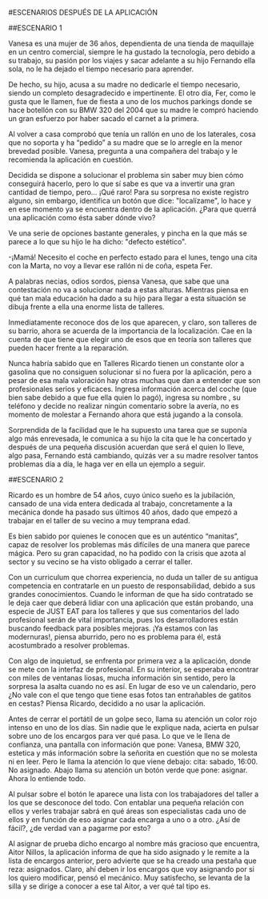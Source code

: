 #ESCENARIOS DESPUÉS DE LA APLICACIÓN

##ESCENARIO 1

Vanesa es una mujer de 36 años, dependienta de una tienda de maquillaje en un centro comercial, siempre le ha gustado la tecnología, pero debido a su trabajo, su pasión por los viajes y sacar adelante a su hijo Fernando ella sola, no le ha dejado el tiempo necesario para aprender.

De hecho, su hijo, acusa a su madre no dedicarle el tiempo necesario, siendo un completo desagradecido e impertinente. El otro día, Fer, como le gusta que le llamen, fue de fiesta a uno de los muchos parkings donde se hace botellón con su BMW 320 del 2004 que su madre le compró haciendo un gran esfuerzo por haber sacado el carnet a la primera.

Al volver a casa comprobó que tenía un rallón en uno de los laterales, cosa que no soporta y ha “pedido” a su madre que se lo arregle en la menor brevedad posible. Vanesa, pregunta a una compañera del trabajo y le recomienda la aplicación en cuestión. 

Decidida se dispone a solucionar el problema sin saber muy bien cómo conseguirá hacerlo, pero lo que sí sabe es que va a invertir una gran cantidad de tiempo, pero… ¡Qué raro! Para su sorpresa no existe registro alguno, sin embargo, identifica un botón que dice: "localízame", lo hace y en ese momento ya se encuentra dentro de la aplicación. ¿Para que 	querrá una aplicación como ésta saber dónde vivo?

Ve una serie de opciones bastante generales, y pincha en la que más se parece a lo que su hijo le ha dicho: "defecto estético".

-¡Mamá! Necesito el coche en perfecto estado para el lunes, tengo una cita con la Marta, no voy a llevar ese rallón ni de coña, espeta Fer.

A palabras necias, odios sordos, piensa Vanesa, que sabe que una contestación no va a solucionar nada a estas alturas. Mientras piensa en qué tan mala educación ha dado a su hijo para llegar a esta situación se dibuja frente a ella una enorme lista de talleres.

Inmediatamente reconoce dos de los que aparecen, y claro, son talleres de su barrio, ahora se acuerda de la importancia de la localización. Cae en la cuenta de que tiene que elegir uno de esos que en teoría son talleres que pueden hacer frente a la reparación.

Nunca habría sabido que en Talleres Ricardo tienen un constante olor a gasolina que no consiguen solucionar si no fuera por la aplicación, pero a pesar de esa mala valoración hay otras muchas que dan a entender que son profesionales serios y eficaces. Ingresa información acerca del coche (que bien sabe debido a que fue ella quien lo pagó), ingresa su nombre , su teléfono y decide no realizar ningún comentario sobre la avería, no es momento de molestar a Fernando ahora que está jugando a la consola.

Sorprendida de la facilidad que le ha supuesto una tarea que se suponía algo más enrevesada, le comunica a su hijo la cita que le ha concertado y después de una pequeña discusión acuerdan que será el quien lo lleve, algo pasa, Fernando está cambiando, quizás ver a su madre resolver tantos problemas día a día, le haga ver en ella un ejemplo a seguir.

##ESCENARIO 2

Ricardo es un hombre de 54 años, cuyo único sueño es la jubilación, cansado de una vida entera dedicada al trabajo, concretamente a la mecánica donde ha pasado sus últimos 40 años, dado que empezó a trabajar en el taller de su vecino a muy temprana edad.

Es bien sabido por quienes le conocen que es un auténtico “manitas”, capaz de resolver los problemas más difíciles de una manera que parece mágica. Pero su gran capacidad, no ha podido con la crisis que azota al sector y su vecino se ha visto obligado a cerrar el taller. 

Con un curriculum que chorrea experiencia, no duda un taller de su antigua competencia en contratarle en un puesto de responsabilidad, debido a sus grandes conocimientos. Cuando le informan de que ha sido contratado se le deja caer que deberá lidiar con una aplicación que están probando, una especie de JUST EAT para los talleres y que sus comentarios del lado profesional serán de vital importancia, pues los desarrolladores están buscando feedback para posibles mejoras. ¡Ya estamos con las modernuras!, piensa aburrido, pero no es problema para él, está acostumbrado a resolver problemas.

Con algo de inquietud, se enfrenta por primera vez a la aplicación, donde se mete con la interfaz de profesional. En su interior, se esperaba encontrar con miles de ventanas liosas, mucha información sin sentido, pero la sorpresa la asalta cuando no es así. En lugar de eso ve un calendario, pero ¿No vale con el que tengo que tiene esas fotos tan entrañables de gatitos en cestas? Piensa Ricardo, decidido a no usar la aplicación. 

Antes de cerrar el portátil de un golpe seco, llama su atención un color rojo intenso en uno de los días. Sin nadie que le explique nada, acierta en pulsar sobre uno de los encargos para ver qué pasa. Lo que ve le llena de confianza, una pantalla con información que pone: Vanesa, BMW 320, estetica y más información sobre la señorita en cuestión que no se molesta ni en leer. Pero le llama la atención lo que viene debajo: cita: sabado, 16:00. No asignado. Abajo llama su atención un botón verde que pone: asignar. Ahora lo entiende todo.

Al pulsar sobre el botón le aparece una lista con los trabajadores del taller a los que se desconoce del todo. Con entablar una pequeña relación con ellos y verles trabajar sabrá en qué áreas son especialistas cada uno de ellos y en función de eso asignar cada encarga a uno o a otro. ¿Así de fácil?, ¿de verdad van a pagarme por esto?

Al asignar de prueba dicho encargo al nombre más gracioso que encuentra, Aitor Nillos, la aplicación informa de que ha sido asignado y le remite a la lista de encargos anterior, pero advierte que se ha creado una pestaña que reza: asignados. Claro, ahí deben ir los encargos que voy asignando por si los quiero modificar, pensó el mecánico. Muy satisfecho, se levanta de la silla y se dirige a conocer a ese tal Aitor, a ver qué tal tipo es.
